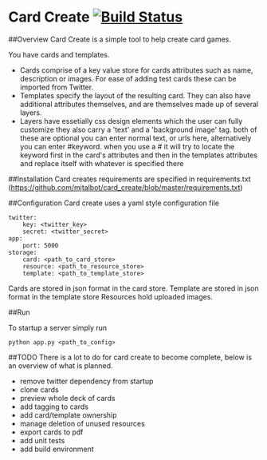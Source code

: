 # Card Create [![Build Status](https://travis-ci.org/mjtalbot/card_create.svg?branch=master)](https://travis-ci.org/mjtalbot/card_create)


##Overview
Card Create is a simple tool to help create card games.

You have cards and templates.
* Cards comprise of a key value store for cards attributes such as
name, description or images. For ease of adding test cards these can be imported from
Twitter.
* Templates specify the layout of the resulting card. They can also have additional
attributes themselves, and are themselves made up of several layers.
* Layers have essetially css design elements which the user can fully customize
they also carry a 'text' and a 'background image' tag. both of these are optional
you can enter normal text, or urls here, alternatively you can enter #keyword.
when you use a # it will try to locate the keyword first in the card's attributes
and then in the templates attributes and replace itself with whatever is specified there


##Installation
Card creates requirements are specified in requirements.txt (https://github.com/mjtalbot/card_create/blob/master/requirements.txt)

##Configuration
Card create uses a yaml style configuration file

```
twitter:
    key: <twitter_key>
    secret: <twitter_secret>
app:
    port: 5000
storage:
    card: <path_to_card_store>
    resource: <path_to_resource_store>
    template: <path_to_template_store>
```

Cards are stored in json format in the card store.
Template are stored in json format in the template store
Resources hold uploaded images.

##Run

To startup a server simply run
```
python app.py <path_to_config>
```

##TODO
There is a lot to do for card create to become complete, below is an overview
of what is planned.

* remove twitter dependency from startup
* clone cards
* preview whole deck of cards
* add tagging to cards
* add card/template ownership
* manage deletion of unused resources
* export cards to pdf
* add unit tests
* add build environment

